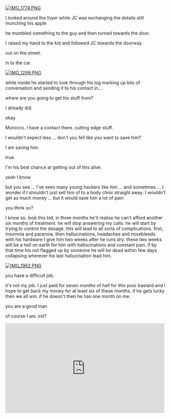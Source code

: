 [![IMG_1774.PNG](https://d23f6h5jpj26xu.cloudfront.net/xk46dnxxaj2tva_small.png)](http://img.svbtle.com/xk46dnxxaj2tva.png)

I looked around the foyer while JC was exchanging the details still munching his apple

he mumbled something to the guy and then turned towards the door.

I raised my hand to the kid and followed JC towards the doorway.

out on the street.

in to the car. 

[![IMG_1299.PNG](https://d23f6h5jpj26xu.cloudfront.net/lk2b9r1am2sg_small.png)](http://img.svbtle.com/lk2b9r1am2sg.png)

while inside he started to look through his log marking up bits of conversation and sending it to his contact in...

where are you going to get his stuff from?

I already did.

okay

Morocco. I have a contact there. cutting edge stuff.

I wouldn't expect less ... don't you fell like you want to save him?

I am saving him. 

true.

I'm his best chance at getting out of this alive.

yeah I know 

but you see ... I've seen many young hackers like him ... and sometimes ... I wonder if I shouldn't just sell him of to a body clinic straight away. I wouldn't get as much money ... but it would save him a lot of pain

you think so?

I know so. look this kid, in three months he'll realise he can't afford another six months of treatment. he will stop answering my calls. he will start by trying to control the dosage. this will lead to all sorts of complications. first, insomnia and paranoia. then hallucinations, headaches and nosebleeds. with his hardware I give him two weeks after he runs dry. these two weeks will be a hell on earth for him with hallucinations and constant pain. if by that time his not flagged up by someone he will be dead within few days collapsing wherever his last hallucination lead him.

[![IMG_1962.PNG](https://d23f6h5jpj26xu.cloudfront.net/bfprccyouuxg_small.png)](http://img.svbtle.com/bfprccyouuxg.png)

you have a difficult job.

it's not my job. I just paid for seven months of hell for this poor bastard and I hope to get back my money for at least six of these months. if he gets lucky then we all win. if he doesn't then he has one month on me.

you are a good man

of course I am. init?

<iframe src="https://player.vimeo.com/video/92775216?color=ffffff&title=0&byline=0&portrait=0" width="500" height="281" frameborder="0" webkitallowfullscreen mozallowfullscreen allowfullscreen></iframe>